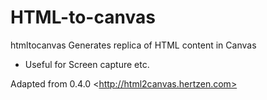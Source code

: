 HTML-to-canvas
==============

htmltocanvas
Generates replica of HTML content in Canvas
- Useful  for Screen capture etc.

 Adapted from
 0.4.0 &lt;http://html2canvas.hertzen.com>

